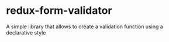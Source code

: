 # redux-form-validator
A simple library that allows to create a validation function using a declarative style
